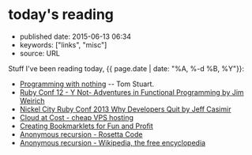 # today's reading

- published date: 2015-06-13 06:34
- keywords: ["links", "misc"]
- source: URL


Stuff I've been reading today, {{ page.date | date: "%A, %-d %B, %Y"}}:


* [Programming with nothing](http://codon.com/programming-with-nothing) -- Tom Stuart.
* [Ruby Conf 12 - Y Not- Adventures in Functional Programming by Jim Weirich](https://www.youtube.com/watch?v=FITJMJjASUs)
* [Nickel City Ruby Conf 2013 Why Developers Quit by Jeff Casimir](https://www.youtube.com/watch?v=JgEgtKKAabg)
* [Cloud at Cost - cheap VPS hosting](http://cloudatcost.com/)
* [Creating Bookmarklets for Fun and Profit](http://blog.teamtreehouse.com/creating-bookmarklets-for-fun-and-profit)
* [Anonymous recursion - Rosetta Code](http://rosettacode.org/wiki/Anonymous_recursion#Ruby)
* [Anonymous recursion - Wikipedia, the free encyclopedia](https://en.wikipedia.org/wiki/Anonymous_recursion)
